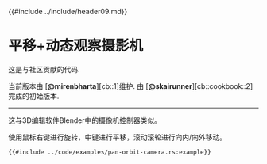 {{#include ../include/header09.md}}

# 平移+动态观察摄影机

这是与社区贡献的代码.

当前版本由 [**@mirenbharta**][cb::1]维护.
由 [**@skairunner**][cb::cookbook::2] 完成的初始版本.

---

这与3D编辑软件Blender中的摄像机控制器类似。

使用鼠标右键进行旋转，中键进行平移，滚动滚轮进行向内/向外移动。

```rust,no_run,noplayground
{{#include ../code/examples/pan-orbit-camera.rs:example}}
```
